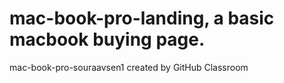 # mac-book-pro-landing, a basic macbook buying page.
mac-book-pro-souraavsen1 created by GitHub Classroom

